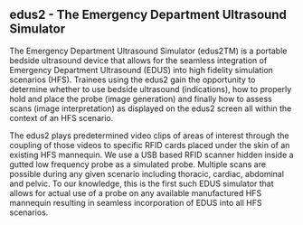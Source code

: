 ## edus2 - The Emergency Department Ultrasound Simulator

The Emergency Department Ultrasound Simulator (edus2TM) is a portable bedside ultrasound device that allows for the seamless integration of Emergency Department Ultrasound (EDUS) into high fidelity simulation scenarios (HFS). Trainees using the edus2 gain the opportunity to determine whether to use bedside ultrasound (indications), how to properly hold and place the probe (image generation) and finally how to assess scans (image interpretation) as displayed on the edus2 screen all within the context of an HFS scenario.

The edus2 plays predetermined video clips of areas of interest through the coupling of those videos to specific RFID cards placed under the skin of an existing HFS mannequin. We use a USB based RFID scanner hidden inside a gutted low frequency probe as a simulated probe. Multiple scans are possible during any given scenario including thoracic, cardiac, abdominal and pelvic. To our knowledge, this is the first such EDUS simulator that allows for actual use of a probe on any available manufactured HFS mannequin resulting in seamless incorporation of EDUS into all HFS scenarios.
